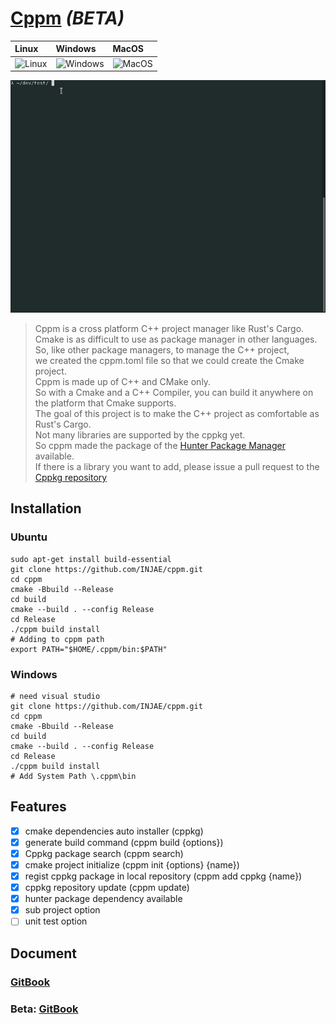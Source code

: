 
[Cppm](https://injae.github.io/cppm/) ***(BETA)*** 
========
|Linux|Windows|MacOS|
|:----|:------|:----|
![Linux](https://github.com/injae/cppm/workflows/Linux/badge.svg) | ![Windows](https://github.com/injae/cppm/workflows/Windows/badge.svg) | ![MacOS](https://github.com/injae/cppm/workflows/MacOS/badge.svg) |

![](cppm_demo.gif)
> Cppm is a cross platform C++ project manager like Rust's Cargo.   
> Cmake is as difficult to use as package manager in other languages.   
> So, like other package managers, to manage the C++ project,   
> we created the cppm.toml file so that we could create the Cmake project.   
> Cppm is made up of C++ and CMake only.   
> So with a Cmake and a C++ Compiler, you can build it anywhere on the platform that Cmake supports.  
> The goal of this project is to make the C++ project as comfortable as Rust's Cargo.  
> Not many libraries are supported by the cppkg yet.   
> So cppm made the package of the [Hunter Package Manager](https://github.com/ruslo/hunter) available.   
> If there is a library you want to add, please issue a pull request to the [Cppkg repository](https://github.com/injae/cppkg)  

## Installation
### Ubuntu
```
sudo apt-get install build-essential
git clone https://github.com/INJAE/cppm.git
cd cppm
cmake -Bbuild --Release
cd build
cmake --build . --config Release
cd Release
./cppm build install
# Adding to cppm path
export PATH="$HOME/.cppm/bin:$PATH"
```
### Windows
```
# need visual studio 
git clone https://github.com/INJAE/cppm.git
cd cppm
cmake -Bbuild --Release
cd build
cmake --build . --config Release
cd Release
./cppm build install
# Add System Path \.cppm\bin
```

## Features
- [x] cmake dependencies auto installer (cppkg)
- [x] generate build command (cppm build {options})
- [x] Cppkg package search (cppm search)
- [x] cmake project initialize (cppm init {options} {name})
- [x] regist cppkg package in local repository (cppm add cppkg {name})
- [x] cppkg repository update (cppm update)
- [x] hunter package dependency available 
- [x] sub project option
- [ ] unit test option

## Document
### [GitBook](https://cppm.gitbook.io/project/)
### Beta: [GitBook](https://injae.github.io/cppm/)



